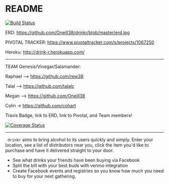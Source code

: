 # README

[![Build Status](https://travis-ci.org/Oneill38/drinkr.svg?branch=master)](https://travis-ci.org/Oneill38/drinkr)

ERD: https://github.com/Oneill38/drinkr/blob/master/erd.jpg

PIVOTAL TRACKER: https://www.pivotaltracker.com/s/projects/1067250

Heroku: http://drink-r.herokuapp.com/

---
TEAM Genesis/Vinegar/Salamander:

Raphael —> https://github.com/rew38

Talal   —> https://github.com/talalc

Megan   —> https://github.com/Oneill38

Colin   -> https://github.com/cohart

Travis Badge, link to ERD, link to Pivotal, and Team members!

[![Coverage Status](https://coveralls.io/repos/Oneill38/drinkr/badge.png)](https://coveralls.io/r/Oneill38/drinkr)


---
` drinkr` aims to bring alcohol to its users quickly and simply. Enter your location, see a list of distributors near you, click the item you'd like to purchase and have it delivered straight to your door.

- See what drinks your friends have been buying via Facebook
- Split the bill with your best buds with venmo integration
- Create Facebook events and registries so you know how much you need to buy for your next gathering.
